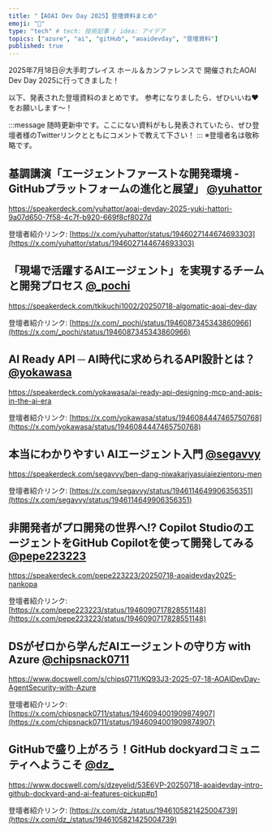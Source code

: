 ```yaml
---
title: "【AOAI Dev Day 2025】登壇資料まとめ"
emoji: "📣"
type: "tech" # tech: 技術記事 / idea: アイデア
topics: ["azure", "ai", "gitHub", "aoaidevday", "登壇資料"]
published: true
---
```


2025年7月18日＠大手町プレイス ホール＆カンファレンスで
開催されたAOAI Dev Day 2025に行ってきました！

以下、発表された登壇資料のまとめです。
参考になりましたら、ぜひいいね❤️をお願いします〜！

:::message
随時更新中です。ここにない資料がもし発表されていたら、ぜひ登壇者様のTwitterリンクとともにコメントで教えて下さい！
:::
※登壇者名は敬称略です。


## 基調講演「エージェントファーストな開発環境 - GitHubプラットフォームの進化と展望」  [@yuhattor](https://x.com/yuhattor)

https://speakerdeck.com/yuhattor/aoai-devday-2025-yuki-hattori-9a07d650-7f58-4c7f-b920-669f8cf8027d

登壇者紹介リンク: [https://x.com/yuhattor/status/1946027144674693303](https://x.com/yuhattor/status/1946027144674693303)



## 「現場で活躍するAIエージェント」を実現するチームと開発プロセス  [@_pochi](https://x.com/_pochi)

https://speakerdeck.com/tkikuchi1002/20250718-algomatic-aoai-dev-day

登壇者紹介リンク: [https://x.com/_pochi/status/1946087345343860966](https://x.com/_pochi/status/1946087345343860966)



## AI Ready API ─ AI時代に求められるAPI設計とは？  [@yokawasa](https://x.com/yokawasa)

https://speakerdeck.com/yokawasa/ai-ready-api-designing-mcp-and-apis-in-the-ai-era

登壇者紹介リンク: [https://x.com/yokawasa/status/1946084447465750768](https://x.com/yokawasa/status/1946084447465750768)



## 本当にわかりやすい AIエージェント入門  [@segavvy](https://x.com/segavvy)

https://speakerdeck.com/segavvy/ben-dang-niwakariyasuiaiezientoru-men

登壇者紹介リンク: [https://x.com/segavvy/status/1946114649906356351](https://x.com/segavvy/status/1946114649906356351)


## 非開発者がプロ開発の世界へ!? Copilot StudioのエージェントをGitHub Copilotを使って開発してみる [@pepe223223](https://x.com/pepe223223)

https://speakerdeck.com/pepe223223/20250718-aoaidevday2025-nankopa

登壇者紹介リンク: [https://x.com/pepe223223/status/1946090717828551148](https://x.com/pepe223223/status/1946090717828551148)



## DSがゼロから学んだAIエージェントの守り方 with Azure [@chipsnack0711](https://x.com/chipsnack0711)

https://www.docswell.com/s/chips0711/KQ93J3-2025-07-18-AOAIDevDay-AgentSecurity-with-Azure

登壇者紹介リンク: [https://x.com/chipsnack0711/status/1946094001909874907](https://x.com/chipsnack0711/status/1946094001909874907)


## GitHubで盛り上がろう！GitHub dockyardコミュニティへようこそ [@dz_](https://x.com/dz_)

https://www.docswell.com/s/dzeyelid/53E6VP-20250718-aoaidevday-intro-github-dockyard-and-ai-features-pickup#p1

登壇者紹介リンク: [https://x.com/dz_/status/1946105821425004739](https://x.com/dz_/status/1946105821425004739)


